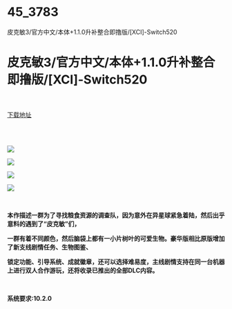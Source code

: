 # 45_3783
皮克敏3/官方中文/本体+1.1.0升补整合即撸版/[XCI]-Switch520
# 皮克敏3/官方中文/本体+1.1.0升补整合即撸版/[XCI]-Switch520
 <br/></br>
[下载地址](https://www.switch520.cc/article/3783 "下载地址")
<br/></br>

<p>&nbsp;</p>
<p><strong><img src="https://www.switch520.cc/muke_img/upload_art_editor_20201027-1_518f3bb34270df9ba81d5584060062a9.jpg"></strong></p>
<p><strong><img src="https://www.switch520.cc/muke_img/upload_art_editor_20201027-1_78f1370c4e3d185851c0ac4724770921.jpg"></strong></p>
<p><strong><img src="https://www.switch520.cc/muke_img/upload_art_editor_20201027-1_e78c7345c5cf75484c9a2ac835a81726.jpg"></strong></p>
<p><strong><img src="https://www.switch520.cc/muke_img/upload_art_editor_20201027-1_79cbb1ae8677881d8e5051c3fc591530.jpg"></strong></p>
<p><strong>&nbsp;</strong></p>
<p><strong>本作描述一群为了寻找粮食资源的调查队，因为意外在异星球紧急着陆，然后出乎意料的遇到了“皮克敏”们，</strong></p>
<p><strong>一群有着不同颜色，然后脑袋上都有一小片树叶的可爱生物。豪华版相比原版增加了新支线剧情任务、生物图鉴、</strong></p>
<p><strong>锁定功能、引导系统、成就徽章，还可以选择难易度，主线剧情支持在同一台机器上进行双人合作游玩，还将收录已推出的全部DLC内容。</strong></p>
<p>&nbsp;</p>
<p><strong>系统要求:10.2.0</strong></p>
